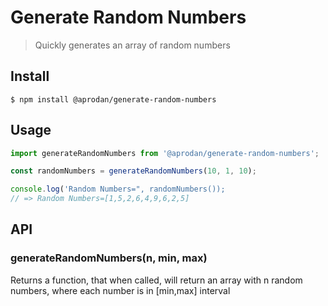 # Generate Random Numbers
> Quickly generates an array of random numbers

## Install
```
$ npm install @aprodan/generate-random-numbers
```

## Usage
```js
import generateRandomNumbers from '@aprodan/generate-random-numbers';

const randomNumbers = generateRandomNumbers(10, 1, 10);

console.log('Random Numbers=", randomNumbers());
// => Random Numbers=[1,5,2,6,4,9,6,2,5]
```

## API
### generateRandomNumbers(n, min, max)
Returns a function, that when called, will return an array with n random numbers, where each number is in [min,max] interval

